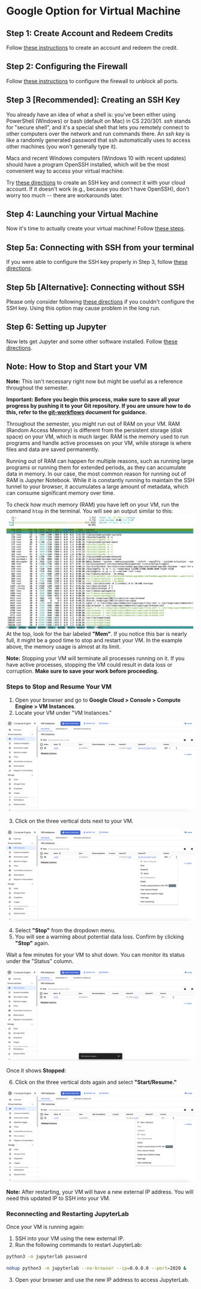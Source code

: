 # Google Option for Virtual Machine

## Step 1: Create Account and Redeem Credits

Follow [these instructions](gcp.md) to create an account and redeem the credit.

## Step 2: Configuring the Firewall

Follow [these instructions](firewall.md) to configure the firewall to unblock all
ports.

## Step 3 [Recommended]: Creating an SSH Key

You already have an idea of what a shell is: you've been either using
PowerShell (Windows) or bash (default on Mac) in CS 220/301.  *ssh*
stands for "secure shell", and it's a special shell that lets you
remotely connect to other computers over the network and run commands
there.  An *ssh key* is like a randomly generated password that ssh
automatically uses to access other machines (you won't generally type
it).

Macs and recent Windows computers (Windows 10 with recent updates)
should have a program OpenSSH installed, which will be the most
convenient way to access your virtual machine.

Try [these directions](ssh.md) to create an SSH key and connect it
with your cloud account.  If it doesn't work (e.g., because you don't
have OpenSSH), don't worry too much -- there are workarounds later.

## Step 4: Launching your Virtual Machine

Now it's time to actually create your virtual machine!  Follow [these steps](launch.md).

## Step 5a: Connecting with SSH from your terminal

If you were able to configure the SSH key properly in Step 3, follow
[these directions](connect.md).

## Step 5b [Alternative]: Connecting without SSH

Please only consider following [these
directions](connect-alt.md) if you couldn't configure the SSH key. Using this option may 
cause problem in the long run. 

## Step 6: Setting up Jupyter

Now lets get Jupyter and some other software installed.  Follow [these
directions](jupyter.md).

## **Note:** How to Stop and Start your VM

**Note:** This isn't necessary right now but might be useful as a reference throughout the semester.

**Important: Before you begin this process, make sure to save all your progress by pushing it to your Git repository. If you are unsure how to do this, refer to the [git-workflows](../../../../git-workflows/README.md) document for guidance.**

Throughout the semester, you might run out of RAM on your VM. RAM (Random Access Memory) is different from the persistent storage (disk space) on your VM, which is much larger. RAM is the memory used to run programs and handle active processes on your VM, while storage is where files and data are saved permanently.

Running out of RAM can happen for multiple reasons, such as running large programs or running them for extended periods, as they can accumulate data in memory. In our case, the most common reason for running out of RAM is Jupyter Notebook. While it is constantly running to maintain the SSH tunnel to your browser, it accumulates a large amount of metadata, which can consume significant memory over time.

To check how much memory (RAM) you have left on your VM, run the command `htop` in the terminal. You will see an output similar to this:  
<img src="img/htop.png"/>
At the top, look for the bar labeled **"Mem"**. If you notice this bar is nearly full, it might be a good time to stop and restart your VM. In the example above, the memory usage is almost at its limit.

**Note:** Stopping your VM will terminate all processes running on it. If you have active processes, stopping the VM could result in data loss or corruption. **Make sure to save your work before proceeding.**

### Steps to Stop and Resume Your VM

1. Open your browser and go to **Google Cloud > Console > Compute Engine > VM Instances**.
2. Locate your VM under "VM Instances."

<img src="img/vm.png"/>

3. Click on the three vertical dots next to your VM.

<img src="img/options_stop.png"/>

4. Select **"Stop"** from the dropdown menu.
5. You will see a warning about potential data loss. Confirm by clicking **"Stop"** again.

Wait a few minutes for your VM to shut down. You can monitor its status under the "Status" column.

<img src="img/stop.png"/>

Once it shows **Stopped**:

6. Click on the three vertical dots again and select **"Start/Resume."**  

<img src="img/options_start.png"/>

**Note:** After restarting, your VM will have a new external IP address. You will need this updated IP to SSH into your VM.

### Reconnecting and Restarting JupyterLab

Once your VM is running again:

1. SSH into your VM using the new external IP.
2. Run the following commands to restart JupyterLab:

```bash
python3 -m jupyterlab password
```

```bash
nohup python3 -m jupyterlab --no-browser --ip=0.0.0.0 --port=2020 &
```

3. Open your browser and use the new IP address to access JupyterLab.